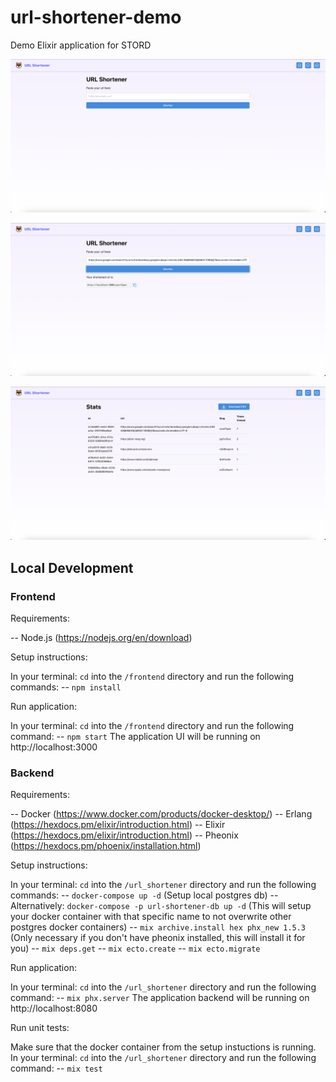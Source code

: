 # url-shortener-demo

Demo Elixir application for STORD

![home](https://raw.githubusercontent.com/WilliamDanielQuinones/elixir-demo/main/assets/home.png)

![shortened](https://raw.githubusercontent.com/WilliamDanielQuinones/elixir-demo/main/assets/shortened.png)

![stats](https://raw.githubusercontent.com/WilliamDanielQuinones/elixir-demo/main/assets/stats.png)

## Local Development

### Frontend

Requirements:

-- Node.js (https://nodejs.org/en/download)

Setup instructions:

In your terminal: `cd` into the `/frontend` directory and run the following commands:
-- `npm install`

Run application:

In your terminal: `cd` into the `/frontend` directory and run the following command:
-- `npm start`
The application UI will be running on http://localhost:3000

### Backend

Requirements:

-- Docker (https://www.docker.com/products/docker-desktop/)
-- Erlang (https://hexdocs.pm/elixir/introduction.html)
-- Elixir (https://hexdocs.pm/elixir/introduction.html)
-- Pheonix (https://hexdocs.pm/phoenix/installation.html)

Setup instructions:

In your terminal: `cd` into the `/url_shortener` directory and run the following commands:
-- `docker-compose up -d` (Setup local postgres db)
-- Alternatively: `docker-compose -p url-shortener-db up -d` (This will setup your docker container with that specific name to not overwrite other postgres docker containers)
-- `mix archive.install hex phx_new 1.5.3` (Only necessary if you don't have pheonix installed, this will install it for you)
-- `mix deps.get`
-- `mix ecto.create`
-- `mix ecto.migrate`

Run application:

In your terminal: `cd` into the `/url_shortener` directory and run the following command:
-- `mix phx.server`
The application backend will be running on http://localhost:8080

Run unit tests:

Make sure that the docker container from the setup instuctions is running.
In your terminal: `cd` into the `/url_shortener` directory and run the following command:
-- `mix test`
